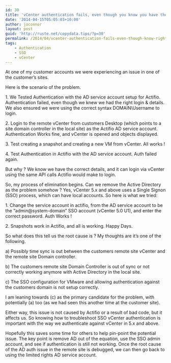 ```yaml
---
id: 30
title: 'vCenter authentication fails, even though you know you have the right password!'
date: '2014-04-15T05:05:03+10:00'
author: joconnor
layout: post
guid: 'http://ruste.net/copydata.tips/?p=30'
permalink: /2014/04/vcenter-authentication-fails-even-though-know-right-password/
tags:
    - Authentication
    - SSO
    - vCenter
---
```


At one of my customer accounts we were experiencing an issue in one of the customer’s sites.

Here is the scenario of the problem.

1\. We Tested Authentication with the AD service account setup for Actifio. Authentication failed, even though we knew we had the right login &amp; details. We also ensured we were using the correct syntax DOMAIN\\Username to login.

2\. Login to the remote vCenter from customers Desktop (which points to a site domain controller in the local site) as the Actifio AD service account. Authentication Works fine, and vCenter is opened and objects displayed.

3\. Test creating a snapshot and creating a new VM from vCenter. All works !

4\. Test Authentication in Actifio with the AD service account. Auth failed again.

But why ? We know we have the correct details, and it can login via vCenter using the same API calls Actifio would make to login.

So, my process of elimination begins. Can we remove the Active Directory as the problem somehow ? Yes, vCenter 5.x and above uses a Single Signon (SSO) process, which can have local accounts. So here is what we tried:

1\. Change the service account in actifio, from the AD service account to be the “admin@system-domain” SSO account (vCenter 5.0 U1), and enter the correct password. Auth Works !

2\. Snapshots work in Actifio, and all is working. Happy Days.

So what does this tell us the root cause is ? My thoughts are it’s one of the following.

a) Possibly time sync is out between the customers remote site vCenter and the remote site Domain controller.

b) The customers remote site Domain Controller is out of sync or not correctly working anymore with Active Directory in the local site.

c) The SSO configuration for VMware and allowing authentication against the customers domain is not setup correctly.

I am leaning towards (c) as the primary candidate for the problem, with potentially (a) too (as we had seen this another time at the customer site).

Either way, this issue is not caused by Actifio or a result of bad code, but it affects us. So knowing how to troubleshoot SSO vCenter authentication is important with the way we authenticate against vCenter in 5.x and above.

Hopefully this saves some time for others to help pin-point the potential issue. The key point is remove AD out of the equation, use the SSO admin account, and see if authentication is still not working. Once the root cause of the AD auth issue in the remote site is debugged, we can then go back to using the limited rights AD service account.